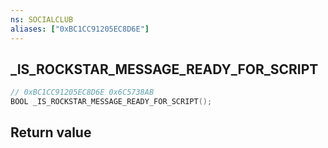 ```yaml
---
ns: SOCIALCLUB
aliases: ["0xBC1CC91205EC8D6E"]
---
```

## _IS_ROCKSTAR_MESSAGE_READY_FOR_SCRIPT

```c
// 0xBC1CC91205EC8D6E 0x6C5738AB
BOOL _IS_ROCKSTAR_MESSAGE_READY_FOR_SCRIPT();
```


## Return value

